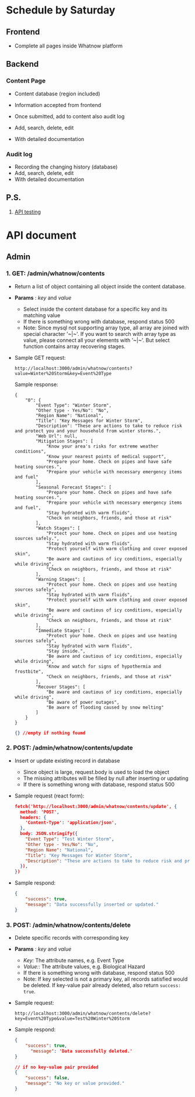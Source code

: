 # Schedule by Saturday

## Frontend

+ Complete all pages inside Whatnow platform

## Backend

### Content Page

+ Content database (region included)
+ Information accepted from frontend
+ Once submitted, add to content also audit log

+ Add, search, delete, edit
+ With detailed documentation

### Audit log

+ Recording the changing history (database)
+ Add, search, delete, edit
+ With detailed documentation



## P.S.

1. [API testing](https://www.postman.com/)



# API document

## Admin

### 1. GET: /admin/whatnow/contents

+ Return a list of object containing all object inside the content database.

+ **Params** : *key* and *value*

  + Select inside the content database for a specific key and its matching value
  + If there is something wrong with database, respond status 500
  + Note: Since mysql not supporting array type, all array are joined with special character '\~|\~'. If you want to search with array type as value, please connect all your elements with '\~|\~'. But select function contains array recovering stages.

+ Sample GET request:

  ```shell
  http://localhost:3000/admin/whatnow/contents?value=Winter%20Storm&key=Event%20Type
  ```

  Sample response:

  ```shell
  {
      "0": {
          "Event Type": "Winter Storm",
          "Other type - Yes/No": "No",
          "Region Name": "National",
          "Title": "Key Messages for Winter Storm",
          "Description": "These are actions to take to reduce risk and protect you and your household from winter storms.",
          "Web Url": null,
          "Mitigation Stages": [
              "Know your area's risks for extreme weather conditions",
              "Know your nearest points of medical support",
              "Prepare your home. Check on pipes and have safe heating sources.",
              "Prepare your vehicle with necessary emergency items and fuel"
          ],
          "Seasonal Forecast Stages": [
              "Prepare your home. Check on pipes and have safe heating sources.",
              "Prepare your vehicle with necessary emergency items and fuel",
              "Stay hydrated with warm fluids",
              "Check on neighbors, friends, and those at risk"
          ],
          "Watch Stages": [
              "Protect your home. Check on pipes and use heating sources safely.",
              "Stay hydrated with warm fluids",
              "Protect yourself with warm clothing and cover exposed skin",
              "Be aware and cautious of icy conditions, especially while driving",
              "Check on neighbors, friends, and those at risk"
          ],
          "Warning Stages": [
              "Protect your home. Check on pipes and use heating sources safely",
              "Stay hydrated with warm fluids",
              "Protect yourself with warm clothing and cover exposed skin",
              "Be aware and cautious of icy conditions, especially while driving",
              "Check on neighbors, friends, and those at risk"
          ],
          "Immediate Stages": [
              "Protect your home. Check on pipes and use heating sources safely",
              "Stay hydrated with warm fluids",
              "Stay inside.",
              "Be aware and cautious of icy conditions, especially while driving",
              "Know and watch for signs of hypothermia and frostbite",
              "Check on neighbors, friends, and those at risk"
          ],
          "Recover Stages": [
              "Be aware and cautious of icy conditions, especially while driving",
              "Be aware of power outages",
              "Be aware of flooding caused by snow melting"
          ]
      }
  }
  ```

  ```json
  {} //empty if nothing found
  ```

### 2. POST: /admin/whatnow/contents/update

+ Insert or update existing record in database

  + Since object is large, request.body is used to load the object
  + The missing attributes will be filled by null after inserting or updating
  + If there is something wrong with database, respond status 500

+ Sample request (react form):

  ```json
  fetch('http://localhost:3000/admin/whatnow/contents/update', {
    method: 'POST',
    headers: {
      'Content-Type': 'application/json',
    },
    body: JSON.stringify({
      "Event Type": "Test Winter Storm",
      "Other type - Yes/No": "No",
      "Region Name": "National",
      "Title": "Key Messages for Winter Storm",
      "Description": "These are actions to take to reduce risk and protect you and your household from winter storms."
    }),
  })
  ```

+ Sample respond:

  ```json
  {
      "success": true,
      "message": "Data successfully inserted or updated."
  }
  ```

### 3. POST: /admin/whatnow/contents/delete

+ Delete specific records with corresponding key

+ **Params** : *key* and *value*

  + *Key:* The attribute names, e.g. Event Type
  + *Value:*: The attribute values, e.g. Biological Hazard
  + If there is something wrong with database, respond status 500
  + Note: If key selected is not a primary key, all records satisfied would be deleted. If key-value pair already deleted, also return `success: true`.

+ Sample request:

  ```shell
  http://localhost:3000/admin/whatnow/contents/delete?key=Event%20Type&value=Test%20Winter%20Storm
  ```

+ Sample respond:

  ```json
  {
      "success": true,
    	"message": 'Data successfully deleted.'
  }
  ```

  ```json
  // if no key-value pair provided
  {
      "success": false,
      "message": "No key or value provided."
  }
  ```

  

